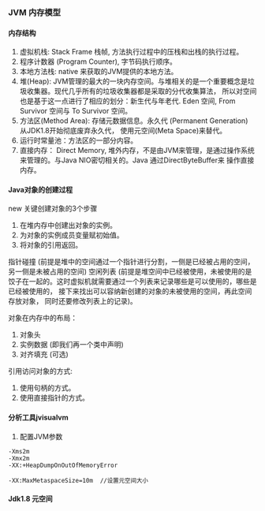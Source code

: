 ### JVM 内存模型

#### 内存结构

1. 虚拟机栈: Stack Frame 栈帧, 方法执行过程中的压栈和出栈的执行过程。
2. 程序计数器 (Program Counter), 字节码执行顺序。
3. 本地方法栈: native 来获取的JVM提供的本地方法。
4. 堆(Heap): JVM管理的最大的一块内存空间。与堆相关的是一个重要概念是垃圾收集器。现代几乎所有的垃圾收集器都是采取的分代收集算法，
所以对空间也是基于这一点进行了相应的划分：新生代与年老代. Eden 空间, From Survivor 空间与 To Survivor 空间。
5. 方法区(Method Area): 存储元数据信息。永久代 (Permanent Generation) 从JDK1.8开始彻底废弃永久代，
使用元空间(Meta Space)来替代。
6. 运行时常量池：方法区的一部分内容。
7. 直接内存： Direct Memory, 堆外内存，不是由JVM来管理，是通过操作系统来管理的。与Java NIO密切相关的。Java 通过DirectByteBuffer来
操作直接内存。

#### Java对象的创建过程

new 关键创建对象的3个步骤
1. 在堆内存中创建出对象的实例。
2. 为对象的实例成员变量赋初始值。
3. 将对象的引用返回。

指针碰撞 (前提是堆中的空间通过一个指针进行分割，一侧是已经被占用的空间，另一侧是未被占用的空间) 
空闲列表 (前提是堆空间中已经被使用，未被使用的是饺子在一起的。这时虚拟机就需要通过一个列表来记录哪些是可以使用的，哪些是已经被使用的，
接下来找出可以容纳新创建的对象的未被使用的空间，再此空间存放对象， 同时还要修改列表上的记录)。

对象在内存中的布局：
1. 对象头
2. 实例数据 (即我们再一个类中声明)
3. 对齐填充 (可选)

引用访问对象的方式:
1. 使用句柄的方式。
2. 使用直接指针的方式。


#### 分析工具jvisualvm

1. 配置JVM参数
```jvm
-Xms2m
-Xmx2m
-XX:+HeapDumpOnOutOfMemoryError

-XX:MaxMetaspaceSize=10m  //设置元空间大小
```

#### Jdk1.8 元空间
